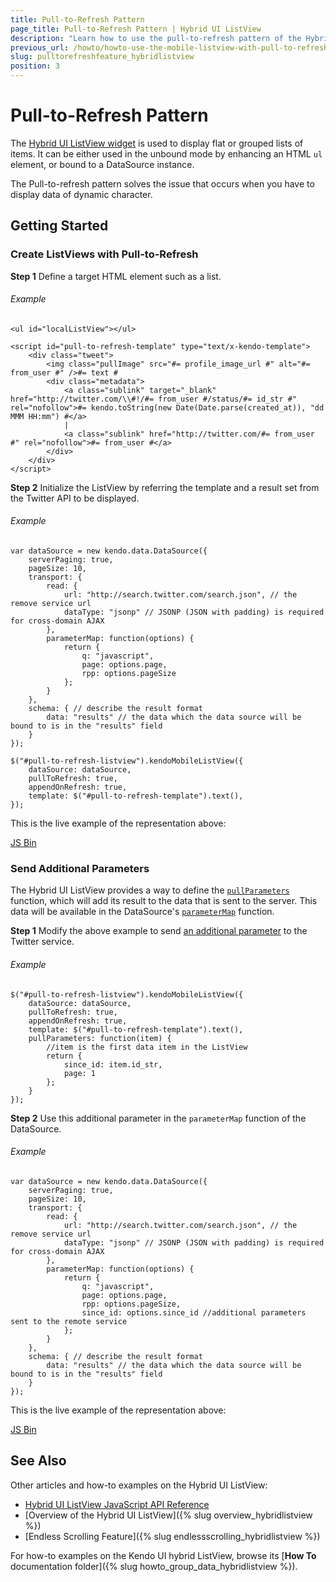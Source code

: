 ```yaml
---
title: Pull-to-Refresh Pattern
page_title: Pull-to-Refresh Pattern | Hybrid UI ListView
description: "Learn how to use the pull-to-refresh pattern of the Hybrid UI ListView in the Kendo UI framework."
previous_url: /howto/howto-use-the-mobile-listview-with-pull-to-refresh
slug: pulltorefreshfeature_hybridlistview
position: 3
---
```


# Pull-to-Refresh Pattern

The [Hybrid UI ListView widget](http://demos.telerik.com/kendo-ui/m/index#mobile-listview/index) is used to display flat or grouped lists of items. It can be either used in the unbound mode by enhancing an HTML `ul` element, or bound to a DataSource instance.

The Pull-to-refresh pattern solves the issue that occurs when you have to display data of dynamic character.

## Getting Started

### Create ListViews with Pull-to-Refresh

**Step 1** Define a target HTML element such as a list.

###### Example

    <ul id="localListView"></ul>

    <script id="pull-to-refresh-template" type="text/x-kendo-template">
        <div class="tweet">
            <img class="pullImage" src="#= profile_image_url #" alt="#= from_user #" />#= text #
            <div class="metadata">
                <a class="sublink" target="_blank" href="http://twitter.com/\\#!/#= from_user #/status/#= id_str #" rel="nofollow">#= kendo.toString(new Date(Date.parse(created_at)), "dd MMM HH:mm") #</a>
                |
                <a class="sublink" href="http://twitter.com/#= from_user #" rel="nofollow">#= from_user #</a>
            </div>
        </div>
    </script>

<!--_-->
**Step 2** Initialize the ListView by referring the template and a result set from the Twitter API to be displayed.

###### Example

    var dataSource = new kendo.data.DataSource({
        serverPaging: true,
        pageSize: 10,
        transport: {
            read: {
                url: "http://search.twitter.com/search.json", // the remove service url
                dataType: "jsonp" // JSONP (JSON with padding) is required for cross-domain AJAX
            },
            parameterMap: function(options) {
                return {
                    q: "javascript",
                    page: options.page,
                    rpp: options.pageSize
                };
            }
        },
        schema: { // describe the result format
            data: "results" // the data which the data source will be bound to is in the "results" field
        }
    });

    $("#pull-to-refresh-listview").kendoMobileListView({
        dataSource: dataSource,
        pullToRefresh: true,
        appendOnRefresh: true,
        template: $("#pull-to-refresh-template").text(),
    });

This is the live example of the representation above:

<a class="jsbin-embed" href="http://jsbin.com/ukitas/1/embed?live">JS Bin</a><script src="http://static.jsbin.com/js/embed.js"></script>

### Send Additional Parameters

The Hybrid UI ListView provides a way to define the [`pullParameters`](/api/mobile/listview#pullparameters-function) function, which will add its result to the data that is sent to the server. This data will be available in the DataSource's [`parameterMap`](/api/framework/datasource#transportparametermap-function) function.

**Step 1** Modify the above example to send [an additional parameter](https://dev.twitter.com/docs/api/1.1/get/search/tweets#api-param-since_id) to the Twitter service.

###### Example

    $("#pull-to-refresh-listview").kendoMobileListView({
        dataSource: dataSource,
        pullToRefresh: true,
        appendOnRefresh: true,
        template: $("#pull-to-refresh-template").text(),
        pullParameters: function(item) {
            //item is the first data item in the ListView
            return {
                since_id: item.id_str,
                page: 1
            };
        }
    });

**Step 2** Use this additional parameter in the `parameterMap` function of the DataSource.

###### Example

    var dataSource = new kendo.data.DataSource({
        serverPaging: true,
        pageSize: 10,
        transport: {
            read: {
                url: "http://search.twitter.com/search.json", // the remove service url
                dataType: "jsonp" // JSONP (JSON with padding) is required for cross-domain AJAX
            },
            parameterMap: function(options) {
                return {
                    q: "javascript",
                    page: options.page,
                    rpp: options.pageSize,
                    since_id: options.since_id //additional parameters sent to the remote service
                };
            }
        },
        schema: { // describe the result format
            data: "results" // the data which the data source will be bound to is in the "results" field
        }
    });

This is the live example of the representation above:

<a class="jsbin-embed" href="http://jsbin.com/iloqid/1/embed?live">JS Bin</a><script src="http://static.jsbin.com/js/embed.js"></script>

## See Also

Other articles and how-to examples on the Hybrid UI ListView:

* [Hybrid UI ListView JavaScript API Reference](/api/javascript/mobile/ui/listview)
* [Overview of the Hybrid UI ListView]({% slug overview_hybridlistview %})
* [Endless Scrolling Feature]({% slug endlessscrolling_hybridlistview %})

For how-to examples on the Kendo UI hybrid ListView, browse its [**How To** documentation folder]({% slug howto_group_data_hybridlistview %}).

